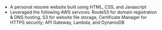 * A personal resume website built using HTML, CSS, and Javascript
* Leveraged the following AWS services: Route53 for domain registration & DNS hosting, S3 for website file storage, Certificate Manager for HTTPS security; API Gateway, Lambda, and DynamoDB 
